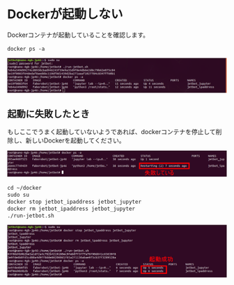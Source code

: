 # Dockerが起動しない

Dockerコンテナが起動していることを確認します。

```
docker ps -a
```

![](./img/docker004.png)


## 起動に失敗したとき

もしここでうまく起動していないようであれば、dockerコンテナを停止して削除し、新しいDockerを起動してください。  

![](./img/docker005.png)

```
cd ~/docker
sudo su
docker stop jetbot_ipaddress jetbot_jupyter
docker rm jetbot_ipaddress jetbot_jupyter
./run-jetbot.sh
```

![](./img/docker006.png)

